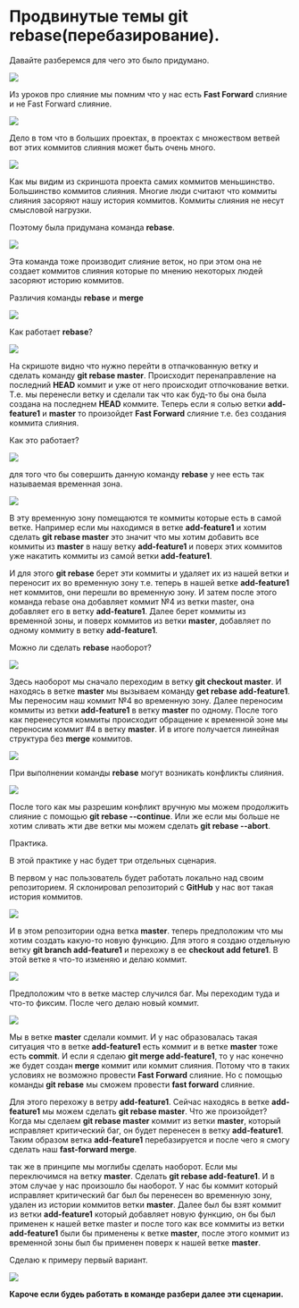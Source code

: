 # Продвинутые темы git rebase(перебазирование).

Давайте разберемся для чего это было придумано.

![](img/001.png)

Из уроков про слияние мы помним что у нас есть **Fast Forward** слияние и не Fast Forward слияние. 

![](img/002.png)

Дело в том что в больших проектах, в проектах с множеством ветвей вот этих коммитов слияния может быть очень много.

![](img/003.png)

Как мы видим из скриншота проекта самих коммитов меньшинство. Большинство коммитов слияния. Многие люди считают что коммиты слияния засоряют нашу история коммитов. Коммиты слияния не несут смысловой нагрузки. 

Поэтому была придумана команда **rebase**.

![](img/004.png)

Эта команда тоже производит слияние веток, но при этом она не создает коммитов слияния которые по мнению некоторых людей засоряют историю коммитов.

Различия команды **rebase** и **merge**

![](img/005.png)

Как работает **rebase**?

![](img/006.png)

На скришоте видно что нужно перейти в отпачкованную ветку и сделать команду **git rebase master**. Происходит перенаправление на последний **HEAD** коммит и уже от него происходит отпочкование ветки. Т.е. мы перенесли ветку и сделали так что как буд-то бы она была создана на последнем **HEAD** коммите. Теперь если я солью ветки **add-feature1** и **master** то произойдет **Fast Forward** слияние т.е. без создания коммита слияния.

Как это работает?

![](img/007.png)

для того что бы совершить данную команду **rebase** у нее есть так называемая временная зона.

![](img/008.png)

В эту временную зону помещаются те коммиты которые есть в самой ветке. Например если мы находимся в ветке **add-feature1** и хотим сделать **git rebase master** это значит что мы хотим добавить все коммиты из **master** в нашу ветку **add-feature1** и поверх этих коммитов уже накатить коммиты из самой ветки **add-feature1**.

И для этого **git rebase** берет эти коммиты и удаляет их из нашей ветки и переносит их во временную зону т.е. теперь в нашей ветке **add-feature1** нет коммитов, они перешли во временную зону. И затем после этого команда rebase она добавляет коммит №4 из ветки master, она добавляет его в ветку **add-feature1**. Далее берет коммиты из временной зоны, и поверх коммитов из ветки **master**, добавляет по одному коммиту в ветку **add-feature1**.

Можно ли сделать **rebase** наоборот?

![](img/009.png)

Здесь наоборот мы сначало переходим в ветку **git checkout master**. И находясь в ветке **master** мы вызываем команду **get rebase add-feature1**. Мы переносим наш коммит №4 во временную зону. Далее переносим коммиты из ветки **add-feature1** в ветку **master** по одному. После того как перенесутся коммиты происходит обращение к временной зоне мы переносим коммит #4 в ветку **master**. И в итоге получается линейная структура без **merge** коммитов.

![](img/010.png)

При выполнении команды **rebase** могут возникать конфликты слияния.

![](img/011.png)

После того как мы разрешим конфликт вручную мы можем продолжить слияние с помощью **git rebase --continue**. Или же если мы больше не хотим сливать жти две ветки мы можем сделать **git rebase --abort**.

Практика.

В этой практике у нас будет три отдельных сценария.

В первом у нас пользователь будет работать локально над своим репозиторием. Я склонировал репозиторий с **GitHub** у нас вот такая история коммитов.

![](img/012.png)

И в этом репозитории одна ветка **master**. теперь предположим что мы хотим создать какую-то новую функцию. Для этого я создаю отдельную ветку **git branch add-feature1** и перехожу в ее **checkout add feture1**. В этой ветке я что-то изменяю и делаю коммит.

![](img/013.png)

Предположим что в ветке мастер случился баг. Мы переходим туда и что-то фиксим. После чего делаю новый коммит.

![](img/014.png)

Мы в ветке **master** сделали коммит. И у нас образовалась такая ситуация что в ветке **add-feature1** есть коммит и в ветке **master** тоже есть **commit**. И если я сделаю **git merge add-feature1**, то у нас конечно же будет создан **merge** коммит или коммит слияния. Потому что в таких условиях не возможно провести **Fast Forward** слияние. Но с помощью команды **git rebase** мы сможем провести **fast forward** слияние. 

Для этого перехожу в ветру **add-feature1**. Сейчас находясь в ветке **add-feature1** мы можем сделать **git rebase master**. Что же произойдет? Когда мы сделаем **git rebase master** коммит из ветки **master**, который исправляет критический баг, он будет перенесен в ветку **add-feature1**. Таким образом ветка **add-feature1** перебазируется и после чего я смогу сделать наш **fast-forward merge**.


так же в принципе мы моглибы сделать наоборот. Если мы переключимся на ветку **master**. Cделать **git rebase add-feature1**. И в этом случае у нас произошло бы наоборот. У нас бы коммит который исправляет критический баг был бы перенесен во временную зону, удален из истории коммитов ветки **master**. Далее был бы взят коммит из ветки **add-feature1** который добавляет новую функцию, он бы был применен к нашей ветке master и после того как все коммиты из ветки **add-feature1** были бы применены к ветке **master**, после этого коммит из временной зоны был бы применен поверх к нашей ветке **master**.

Сделаю к примеру первый вариант.

![](img/015.png)

**Кароче если будеь работать в команде разбери далее эти сценарии.**